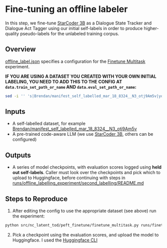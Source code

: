 # Fine-tuning an offline labeler

In this step, we fine-tune [StarCoder 3B](https://huggingface.co/bigcode/starcoderbase-3b) as a Dialogue State Tracker and Dialogue Act Tagger using our initial self-labels in order to produce higher-quality pseudo-labels for the unlabeled training corpus.

## Overview

[offline_label.json](offline_label.json) specifies a configuration for the [Finetune Multitask](/src/nc_latent_tod/peft_finetune/finetune_multitask.py) experiment.

**IF YOU ARE USING A DATASET YOU CREATED WITH YOUR OWN INITIAL LABELING, YOU NEED TO ADD THIS TO THE CONFIG AT `data.train_set_path_or_name` AND `data.eval_set_path_or_name`:**

```bash
sed -i '' 's|Brendan/manifest_self_labelled_mar_18_8324__N3_otj9Am5v|your-data-set-path-here|g' offline_label.json
```

## Inputs

- A self-labelled dataset, for example [Brendan/manifest_self_labelled_mar_18_8324__N3_otj9Am5v](https://huggingface.co/datasets/Brendan/manifest_self_labelled_initial_labelling_7800_FRnXLaU7I_EX)
- A pre-trained code-aware LLM (we use [StarCoder 3B](https://huggingface.co/bigcode/starcoderbase-3b), others can be configured)

## Outputs

- A series of model checkpoints, with evaluation scores logged using **held out self-labels**. Caller must look over the checkpoints and pick which to upload to Huggingface, before continuing with steps in [runs/offline_labelling_experiment/second_labelling/README.md](../../../offline_labelling_experiment/second_labelling/README.md)

## Steps to Reproduce

1. After editing the config to use the appropriate dataset (see above) run the experiment:

```bash
python src/nc_latent_tod/peft_finetune/finetune_multitask.py runs/finetune_multitask/starcoder_3b/offline_label/offline_label.json
```

2. Pick a checkpoint using the evaluation scores, and upload the model to Huggingface. I used the [Huggingface CLI](https://huggingface.co/docs/huggingface_hub/en/guides/cli)